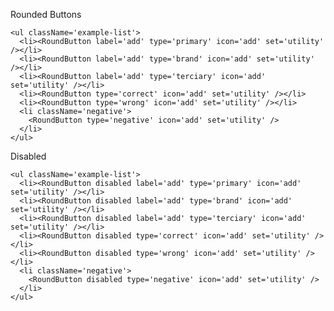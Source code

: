 Rounded Buttons

    <ul className='example-list'>
      <li><RoundButton label='add' type='primary' icon='add' set='utility' /></li>
      <li><RoundButton label='add' type='brand' icon='add' set='utility' /></li>
      <li><RoundButton label='add' type='terciary' icon='add' set='utility' /></li>
      <li><RoundButton type='correct' icon='add' set='utility' /></li>
      <li><RoundButton type='wrong' icon='add' set='utility' /></li>
      <li className='negative'>
        <RoundButton type='negative' icon='add' set='utility' />
      </li>
    </ul>

Disabled

    <ul className='example-list'>
      <li><RoundButton disabled label='add' type='primary' icon='add' set='utility' /></li>
      <li><RoundButton disabled label='add' type='brand' icon='add' set='utility' /></li>
      <li><RoundButton disabled label='add' type='terciary' icon='add' set='utility' /></li>
      <li><RoundButton disabled type='correct' icon='add' set='utility' /></li>
      <li><RoundButton disabled type='wrong' icon='add' set='utility' /></li>
      <li className='negative'>
        <RoundButton disabled type='negative' icon='add' set='utility' />
      </li>
    </ul>
